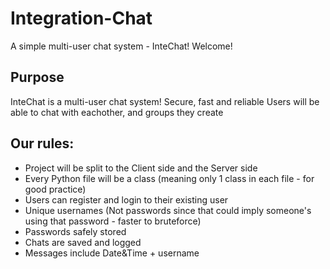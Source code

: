 # Integration-Chat
A simple multi-user chat system - InteChat! Welcome!

## Purpose
InteChat is a multi-user chat system! Secure, fast and reliable
Users will be able to chat with eachother, and groups they create

## Our rules:
-   Project will be split to the Client side and the Server side
-   Every Python file will be a class (meaning only 1 class in each file - for good practice)
-   Users can register and login to their existing user
-   Unique usernames (Not passwords since that could imply someone's using that password - faster to bruteforce)
-   Passwords safely stored
-   Chats are saved and logged
-   Messages include Date&Time + username